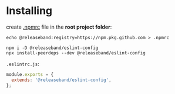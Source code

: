 # Installing

create [.npmrc](https://docs.npmjs.com/cli/v7/configuring-npm/npmrc) file in the **root project folder**:

```
echo @releaseband:registry=https://npm.pkg.github.com > .npmrc
```

```
npm i -D @releaseband/eslint-config
npx install-peerdeps --dev @releaseband/eslint-config
```

`.eslintrc.js`:

```js
module.exports = {
  extends: '@releaseband/eslint-config',
};
```
